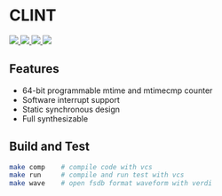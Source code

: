 # CLINT

<p>
    <a href=".">
      <img src="https://img.shields.io/badge/RTL%20dev-done-green?style=flat-square">
    </a>
    <a href=".">
      <img src="https://img.shields.io/badge/VCS%20sim-done-green?style=flat-square">
    </a>
    <a href=".">
      <img src="https://img.shields.io/badge/FPGA%20verif-no%20start-wheat?style=flat-square">
    </a>
    <a href=".">
      <img src="https://img.shields.io/badge/Tapeout%20test-no%20start-wheat?style=flat-square">
    </a>
</p>

## Features
* 64-bit programmable mtime and mtimecmp counter
* Software interrupt support
* Static synchronous design
* Full synthesizable

## Build and Test
```bash
make comp    # compile code with vcs
make run     # compile and run test with vcs
make wave    # open fsdb format waveform with verdi
```